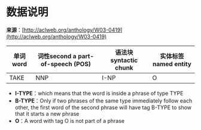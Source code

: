 # 数据说明

**来源**：[http://aclweb.org/anthology/W03-0419](http://aclweb.org/anthology/W03-0419)

| 单词word | 词性second a part-of-speech (POS) | 语法块syntactic chunk | 实体标签named entity |
| -------- | --------------------------------- | --------------------- | -------------------- |
| TAKE     | NNP                               | I-NP                  | O                    |

* **I-TYPE**：which means that the word is inside a phrase of type TYPE
* **B-TYPE**：Only if two phrases of the same type immediately follow each other, the first word of the second phrase will have tag B-TYPE to show that it starts a new phrase
* **O**：A word with tag O is not part of a phrase

